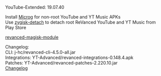 YouTube-Extended: 19.07.40  

Install [Microg](https://github.com/ReVanced/GmsCore/releases) for non-root YouTube and YT Music APKs  
Use [zygisk-detach](https://github.com/j-hc/zygisk-detach) to detach root ReVanced YouTube and YT Music from Play Store  

[revanced-magisk-module](https://github.com/j-hc/revanced-magisk-module)  

Changelog:  
CLI: j-hc/revanced-cli-4.5.0-all.jar  
Integrations: YT-Advanced/revanced-integrations-0.148.4.apk  
Patches: YT-Advanced/revanced-patches-2.220.10.jar  
[Changelog](https://github.com/YT-Advanced/ReX-patches/releases/tag/v2.220.10)  
